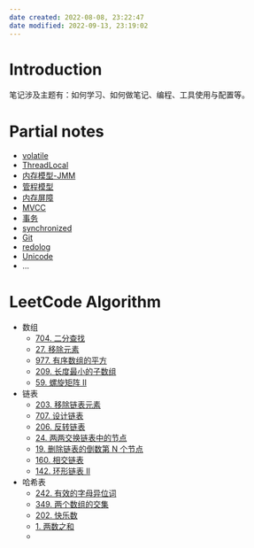 ```yaml
---
date created: 2022-08-08, 23:22:47
date modified: 2022-09-13, 23:19:02
---
```


# Introduction

笔记涉及主题有：如何学习、如何做笔记、编程、工具使用与配置等。

# Partial notes

- [volatile](notes/programming/volatile.md)
- [ThreadLocal](notes/programming/ThreadLocal.md)
- [内存模型-JMM](notes/programming/内存模型-JMM.md)
- [管程模型](notes/programming/管程模型.md)
- [内存屏障](notes/programming/内存屏障.md)
- [MVCC](notes/programming/MVCC.md)
- [事务](notes/programming/事务.md)
- [synchronized](notes/programming/synchronized.md)
- [Git](notes/programming/Git.md)
- [redolog](notes/programming/redolog.md)
- [Unicode](notes/programming/Unicode.md)
- …

# LeetCode Algorithm

- 数组
    - [704. 二分查找](notes/leetcode/704.%20二分查找)
    - [27. 移除元素](notes/leetcode/27.%20移除元素)
    - [977. 有序数组的平方](notes/leetcode/977.%20有序数组的平方)
    - [209. 长度最小的子数组](notes/leetcode/209.%20长度最小的子数组)
    - [59. 螺旋矩阵 II](notes/leetcode/59.%20螺旋矩阵%20II)
- 链表
    - [203. 移除链表元素](notes/leetcode/203.%20移除链表元素.md)
    - [707. 设计链表](notes/leetcode/707.%20设计链表.md)
    - [206. 反转链表](notes/leetcode/206.%20反转链表.md)
    - [24. 两两交换链表中的节点](notes/leetcode/24.%20两两交换链表中的节点.md)
    - [19. 删除链表的倒数第 N 个节点](notes/leetcode/19.%20删除链表的倒数第%20N%20个节点.md)
    - [160. 相交链表](notes/leetcode/160.%20相交链表.md)
    - [142. 环形链表 II](notes/leetcode/142.%20环形链表%20II.md)
- 哈希表
    - [242. 有效的字母异位词](notes/leetcode/242.%20有效的字母异位词.md)
    - [349. 两个数组的交集](notes/leetcode/349.%20两个数组的交集.md)
    - [202. 快乐数](notes/leetcode/202.%20快乐数.md)
    - [1. 两数之和](notes/leetcode/1.%20两数之和.md)
    - 
